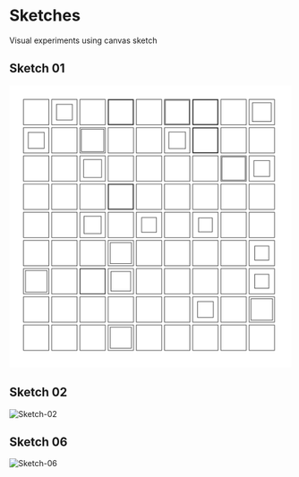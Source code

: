 # Sketches

Visual experiments using canvas sketch

## Sketch 01

![Sketch-01](https://raw.githubusercontent.com/kasthor/sketches/master/sketches/sketch-01.gif)

## Sketch 02

![Sketch-02](https://raw.githubusercontent.com/kasthor/sketches/master/sketches/sketch-02.gif)

## Sketch 06

![Sketch-06](https://raw.githubusercontent.com/kasthor/sketches/master/sketches/sketch-06.gif)
